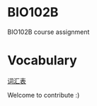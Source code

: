 # BIO102B
BIO102B course assignment

# Vocabulary

[词汇表](./Vocabulary.md)

Welcome to contribute :)
